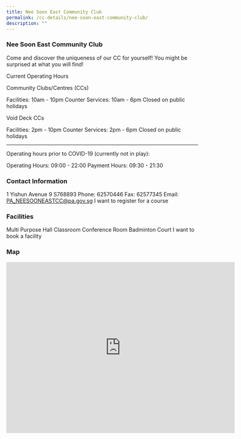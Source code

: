 ```yaml
---
title: Nee Soon East Community Club
permalink: /cc-details/nee-soon-east-community-club/
description: ""
---
```

### Nee Soon East Community Club

Come and discover the uniqueness of our CC for yourself! You might be surprised at what you will find!

Current Operating Hours

Community Clubs/Centres (CCs)

Facilities: 10am - 10pm
Counter Services: 10am - 6pm
Closed on public holidays

Void Deck CCs

Facilities: 2pm - 10pm
Counter Services: 2pm - 6pm
Closed on public holidays

-------

Operating hours prior to COVID-19 (currently not in play):

Operating Hours: 09:00 - 22:00
Payment Hours: 09:30 - 21:30

### Contact Information
1 Yishun Avenue 9 S768893
Phone: 62570446
Fax: 62577345
Email: PA_NEESOONEASTCC@pa.gov.sg
I want to register for a course

### Facilities
Multi Purpose Hall
Classroom
Conference Room
Badminton Court
I want to book a facility

### Map
<iframe src="https://www.google.com/maps/embed?pb=!1m18!1m12!1m3!1d3988.5744948187908!2d103.83407862838274!3d1.4307115583865508!2m3!1f0!2f0!3f0!3m2!1i1024!2i768!4f13.1!3m3!1m2!1s0x31da1465e76aaa75%3A0x7d8e6f50e1d4eca5!2s1%20Yishun%20Ave%209%2C%20Singapore%20768893!5e0!3m2!1sen!2ssg!4v1661235376872!5m2!1sen!2ssg" width="600" height="450" style="border:0;" allowfullscreen="" loading="lazy" ></iframe>